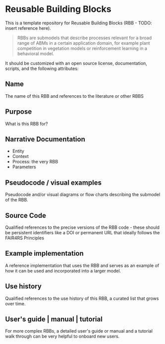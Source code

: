 # Reusable Building Blocks

This is a template repository for Reusable Building Blocks (RBB - TODO: insert reference here).

> RBBs are submodels that describe processes relevant for a broad range of ABMs in a certain application domain, for example plant competition in vegetation models or reinforcement learning in a behavioral model.

 It should be customized with an open source license, documentation, scripts, and the following attributes:

## Name

The name of this RBB and references to the literature or other RBBS

## Purpose

What is this RBB for?

## Narrative Documentation

- Entity
- Context
- Process: the very RBB
- Parameters

## Pseudocode / visual examples 

Pseudocode and/or visual diagrams or flow charts describing the submodel of the RBB.

## Source Code

Qualified references to the precise versions of the RBB code - these should be persistent identifiers like a DOI or permanent URL that ideally follows the FAIR4RS Principles

## Example implementation

A reference implementation that uses the RBB and serves as an example of how it can be used and incorporated into a larger model.

## Use history

Qualified references to the use history of this RBB, a curated list that grows over time.

## User's guide | manual | tutorial

For more complex RBBs, a detailed user's guide or manual and a tutorial walk through can be very helpful to onboard new users.
